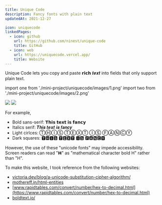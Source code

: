 ```yaml
---
title: Unique Code
description: Fancy fonts with plain text
updatedAt: 2021-12-27

icon: uniquecode
linkedPages:
  - icon: github
    url: https://github.com/ninest/unique-code
    title: GitHub
  - icon: web
    url: https://uniquecode.vercel.app/
    title: Website
---
```


Unique Code lets you copy and paste 𝗿𝗶𝗰𝗵 𝒕𝒆𝒙𝒕 into fields that only support plain text.


import one from './mini-project/uniquecode/images/1.png'
import two from './mini-project/uniquecode/images/2.png'

<div className="flex space-x-base">
  <Image src={one} height={826} width={450} />
  <Image src={two} height={826} width={450} />
</div>

For example,

- Bold sans-serif: 𝗧𝗵𝗶𝘀 𝘁𝗲𝘅𝘁 𝗶𝘀 𝗳𝗮𝗻𝗰𝘆
- Italics serif: 𝑻𝒉𝒊𝒔 𝒕𝒆𝒙𝒕 𝒊𝒔 𝒇𝒂𝒏𝒄𝒚
- Light cirlces: ⓉⒽⒾⓈ ⓉⒺⓍⓉ ⒾⓈ ⒻⒶⓃⒸⓎ
- Dark squares: 🆃🅷🅸🆂 🆃🅴🆇🆃 🅸🆂 🅵🅰🅽🅲🆈

However, the use of these "unicode fonts" may impede accessibility. Screen readers can read "𝗛" as "mathematical character bold H" rather than "H". 

To make this website, I took reference from the following websites:

- [victoria.dev/blog/a-unicode-substitution-cipher-algorithm/](https://victoria.dev/blog/a-unicode-substitution-cipher-algorithm/)
- [mothereff.in/html-entities](https://mothereff.in/html-entities)
- [www.rapidtables.com/convert/number/hex-to-decimal.html](https://www.rapidtables.com/convert/number/hex-to-decimal.html)
- [boldtext.io/](https://boldtext.io)

